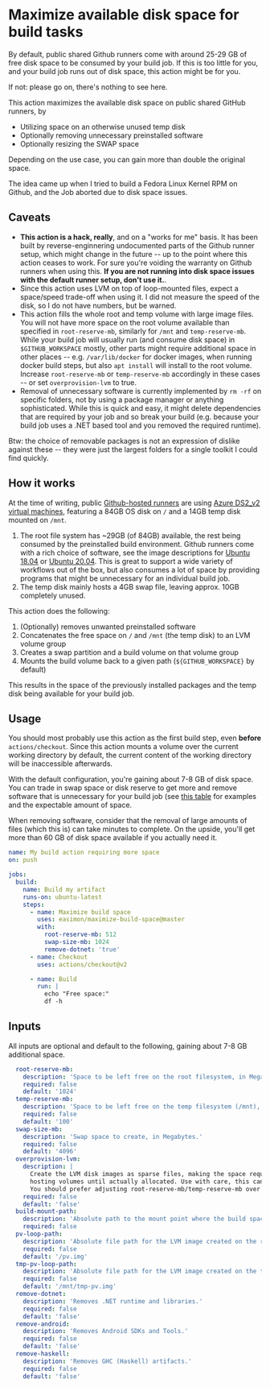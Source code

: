 # Maximize available disk space for build tasks

By default, public shared Github runners come with around 25-29 GB of free disk space to be consumed by your build job.
If this is too little for you, and your build job runs out of disk space, this action might be for you.

If not: please go on, there's nothing to see here.

This action maximizes the available disk space on public shared GitHub runners, by

- Utilizing space on an otherwise unused temp disk
- Optionally removing unnecessary preinstalled software
- Optionally resizing the SWAP space

Depending on the use case, you can gain more than double the original space.

The idea came up when I tried to build a Fedora Linux Kernel RPM on Github, and the Job aborted due to disk space issues.

## Caveats

- **This action is a hack, really**, and on a "works for me" basis. It has been built by reverse-enginnering undocumented parts of the Github runner setup, which might change in the future -- up to the point where this action ceases to work. For sure you're voiding the warranty on Github runners when using this. **If you are not running into disk space issues with the default runner setup, don't use it.**.
- Since this action uses LVM on top of loop-mounted files, expect a space/speed trade-off when using it. I did not measure the speed of the disk, so I do not have numbers, but be warned.
- This action fills the whole root and temp volume with large image files. You will not have more space on the root volume available than specified in `root-reserve-mb`, similarly for `/mnt` and `temp-reserve-mb`. While your build job will usually run (and consume disk space) in `$GITHUB_WORKSPACE` mostly, other parts might require additional space in other places -- e.g. `/var/lib/docker` for docker images, when running docker build steps, but also `apt install` will install to the root volume. Increase `root-reserve-mb` or `temp-reserve-mb` accordingly in these cases -- or set `overprovision-lvm` to true.
- Removal of unnecessary software is currently implemented by `rm -rf` on specific folders, not by using a package manager or anything sophisticated. While this is quick and easy, it might delete dependencies that are required by your job and so break your build (e.g. because your build job uses a .NET based tool and you removed the required runtime).

Btw: the choice of removable packages is not an expression of dislike against these -- they were just the largest folders for a single toolkit I could find quickly.

## How it works

At the time of writing, public [Github-hosted runners](https://docs.github.com/en/actions/using-github-hosted-runners/about-github-hosted-runners) are using [Azure DS2_v2 virtual machines](https://docs.microsoft.com/en-us/azure/virtual-machines/dv2-dsv2-series#dsv2-series), featuring a 84GB OS disk on `/` and a 14GB temp disk mounted on `/mnt`.

1. The root file system has ~29GB (of 84GB) available, the rest being consumed by the preinstalled build environment. Github runners come with a rich choice of software, see the image descriptions for [Ubuntu 18.04](https://github.com/actions/virtual-environments/blob/main/images/linux/Ubuntu1804-README.md) or [Ubuntu 20.04](https://github.com/actions/virtual-environments/blob/main/images/linux/Ubuntu2004-README.md). This is great to support a wide variety of workflows out of the box, but also consumes a lot of space by providing programs that might be unnecessary for an individual build job.
1. The temp disk mainly hosts a 4GB swap file, leaving approx. 10GB completely unused.

This action does the following:

1. (Optionally) removes unwanted preinstalled software
1. Concatenates the free space on `/` and `/mnt` (the temp disk) to an LVM volume group
1. Creates a swap partition and a build volume on that volume group
1. Mounts the build volume back to a given path (`${GITHUB_WORKSPACE}` by default)

This results in the space of the previously installed packages and the temp disk being available for your build job.

## Usage

You should most probably use this action as the first build step, even **before** `actions/checkout`. Since this action mounts a volume over the current working directory by default, the current content of the working directory will be inaccessible afterwards.

With the default configuration, you're gaining about 7-8 GB of disk space. You can trade in swap space or disk reserve to get more and remove software that is unnecessary for your build job (see [this table](https://github.com/easimon/maximize-build-space/blob/test-report/README.md) for examples and the expectable amount of space.

When removing software, consider that the removal of large amounts of files (which this is) can take minutes to complete. On the upside, you'll get more than 60 GB of disk space available if you actually need it.

```yaml
name: My build action requiring more space
on: push

jobs:
  build:
    name: Build my artifact
    runs-on: ubuntu-latest
    steps:
      - name: Maximize build space
        uses: easimon/maximize-build-space@master
        with:
          root-reserve-mb: 512
          swap-size-mb: 1024
          remove-dotnet: 'true'
      - name: Checkout
        uses: actions/checkout@v2

      - name: Build
        run: |
          echo "Free space:"
          df -h
```

## Inputs

All inputs are optional and default to the following, gaining about 7-8 GB additional space.

```yaml
  root-reserve-mb:
    description: 'Space to be left free on the root filesystem, in Megabytes.'
    required: false
    default: '1024'
  temp-reserve-mb:
    description: 'Space to be left free on the temp filesystem (/mnt), in Megabytes.'
    required: false
    default: '100'
  swap-size-mb:
    description: 'Swap space to create, in Megabytes.'
    required: false
    default: '4096'
  overprovision-lvm:
    description: |
      Create the LVM disk images as sparse files, making the space required for the LVM image files *appear* unused on the
      hosting volumes until actually allocated. Use with care, this can lead to surprising out-of-disk-space situations.
      You should prefer adjusting root-reserve-mb/temp-reserve-mb over using this option.
    required: false
    default: 'false'
  build-mount-path:
    description: 'Absolute path to the mount point where the build space will be available, defaults to $GITHUB_WORKSPACE if unset.'
    required: false
  pv-loop-path:
    description: 'Absolute file path for the LVM image created on the root filesystem, the default is usually fine.'
    required: false
    default: '/pv.img'
  tmp-pv-loop-path:
    description: 'Absolute file path for the LVM image created on the temp filesystem, the default is usually fine. Must reside on /mnt'
    required: false
    default: '/mnt/tmp-pv.img'
  remove-dotnet:
    description: 'Removes .NET runtime and libraries.'
    required: false
    default: 'false'
  remove-android:
    description: 'Removes Android SDKs and Tools.'
    required: false
    default: 'false'
  remove-haskell:
    description: 'Removes GHC (Haskell) artifacts.'
    required: false
    default: 'false'
```
